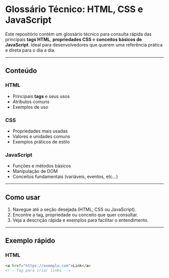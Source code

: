 # Glossário Técnico: HTML, CSS e JavaScript

Este repositório contém um glossário técnico para consulta rápida das principais **tags HTML**, **propriedades CSS** e **conceitos básicos de JavaScript**. Ideal para desenvolvedores que querem uma referência prática e direta para o dia a dia.

---

## Conteúdo

### HTML
- Principais **tags** e seus usos
- Atributos comuns
- Exemplos de uso

### CSS
- Propriedades mais usadas
- Valores e unidades comuns
- Exemplos práticos de estilo

### JavaScript
- Funções e métodos básicos
- Manipulação de DOM
- Conceitos fundamentais (variáveis, eventos, etc...)

---

## Como usar

1. Navegue até a seção desejada (HTML, CSS ou JavaScript).
2. Encontre a tag, propriedade ou conceito que quer consultar.
3. Veja a descrição rápida e exemplos para facilitar o entendimento.

---

## Exemplo rápido

### HTML

```html
<a href="https://exemplo.com">Link</a>  
<!-- Tag para criar links -->
